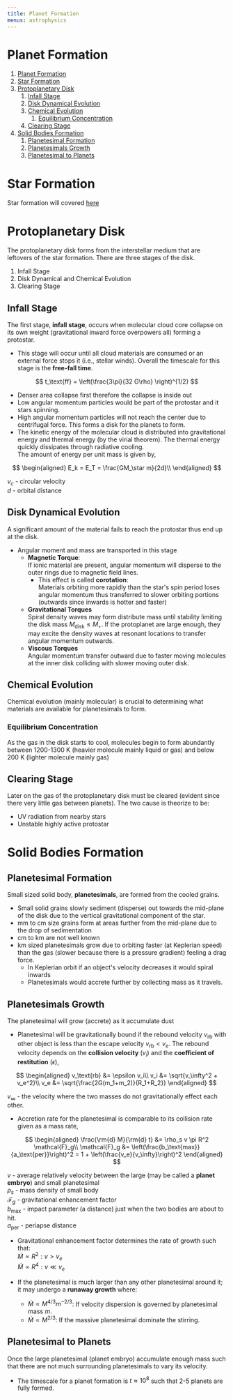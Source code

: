 ```yaml
---
title: Planet Formation
menus: astrophysics
---
```


# Planet Formation
1. [Planet Formation](#planet-formation)
2. [Star Formation](#star-formation)
3. [Protoplanetary Disk](#protoplanetary-disk)
    1. [Infall Stage](#infall-stage)
    2. [Disk Dynamical Evolution](#disk-dynamical-evolution)
    3. [Chemical Evolution](#chemical-evolution)
        1. [Equilibrium Concentration](#equilibrium-concentration)
    4. [Clearing Stage](#clearing-stage)
4. [Solid Bodies Formation](#solid-bodies-formation)
    1. [Planetesimal Formation](#planetesimal-formation)
    2. [Planetesimals Growth](#planetesimals-growth)
    3. [Planetesimal to Planets](#planetesimal-to-planets)

# Star Formation
Star formation will covered [here](star-formation)

# Protoplanetary Disk
The protoplanetary disk forms from the interstellar medium that are leftovers of the star formation. There are three stages of the disk.

1. Infall Stage
2. Disk Dynamical and Chemical Evolution
3. Clearing Stage

## Infall Stage
The first stage, **infall stage**, occurs when molecular cloud core collapse on its own weight (gravitational inward force overpowers all) forming a protostar.

* This stage will occur until all cloud materials are consumed or an external force stops it (i.e., stellar winds). Overall the timescale for this stage is the **free-fall time**.

$$
t_\text{ff} = \left(\frac{3\pi}{32 G\rho} \right)^{1/2}
$$

* Denser area collapse first therefore the collapse is inside out
* Low angular momentum particles would be part of the protostar and it stars spinning.
* High angular momentum particles will not reach the center due to centrifugal force. This forms a disk for the planets to form.
* The kinetic energy of the molecular cloud is distributed into gravitational energy and thermal energy (by the virial theorem). The thermal energy quickly dissipates through radiative cooling.  
The amount of energy per unit mass is given by,

$$
\begin{aligned}
    E_k = E_T =  \frac{GM_\star m}{2d}\\
\end{aligned}
$$

$v_c$ - circular velocity  
$d$ - orbital distance

## Disk Dynamical Evolution
A significant amount of the material fails to reach the protostar thus end up at the disk.
* Angular moment and mass are transported in this stage
    * **Magnetic Torque**:   
        If ionic material are present, angular momentum will disperse to the outer rings due to magnetic field lines. 
        * This effect is called **corotation**:  
          Materials orbiting more rapidly than the star's spin period loses angular momentum thus transferred to slower orbiting portions (outwards since inwards is hotter and faster)
    * **Gravitational Torques**  
      Spiral density waves may form distribute mass until stability limiting the disk mass $M_\text{disk} \le M_\star$. If the protoplanet are large enough, they may excite the density waves at resonant locations to transfer angular momentum outwards.
    * **Viscous Torques**  
      Angular momentum transfer outward due to faster moving molecules at the inner disk colliding with slower moving outer disk.

## Chemical Evolution
Chemical evolution (mainly molecular) is crucial to determining what materials are available for planetesimals to form. 

### Equilibrium Concentration
As the gas in the disk starts to cool, molecules begin to form abundantly between 1200-1300 K (heavier molecule mainly liquid or gas) and below 200 K (lighter molecule mainly gas)

## Clearing Stage
Later on the gas of the protoplanetary disk must be cleared (evident since there very little gas between planets). The two cause is theorize to be:

* UV radiation from nearby stars
* Unstable highly active protostar

# Solid Bodies Formation

## Planetesimal Formation
Small sized solid body, **planetesimals**, are formed from the cooled grains.

* Small solid grains slowly sediment (disperse) out towards the mid-plane of the disk due to the vertical gravitational component of the star.
* mm to cm size grains form at areas further from the mid-plane due to the drop of sedimentation
* cm to km are not well known
* km sized planetesimals grow due to orbiting faster (at Keplerian speed) than the gas (slower because there is a pressure gradient) feeling a drag force.
    * In Keplerian orbit if an object's velocity decreases it would spiral inwards
    * Planetesimals would accrete further by collecting mass as it travels.

## Planetesimals Growth
The planetesimal will grow (accrete) as it accumulate dust

* Planetesimal will be gravitationally bound if the rebound velocity $v_\text{rb}$ with other object is less than the escape velocity $v_\text{rb}<v_e$. The rebound velocity depends on the **collision velocity** ($v_i$) and the **coefficient of restitution** ($\epsilon$),  

$$ 
\begin{aligned}
    v_\text{rb} &= \epsilon v_i\\
    v_i &= \sqrt{v_\infty^2 + v_e^2}\\
    v_e &= \sqrt{\frac{2G(m_1+m_2)}{R_1+R_2}}
\end{aligned}
$$

$v_\infty$ - the velocity where the two masses do not gravitationally effect each other.

* Accretion rate for the planetesimal is comparable to its collision rate given as a mass rate,

$$ 
\begin{aligned}
    \frac{\rm{d} M}{\rm{d} t} &= \rho_s v \pi R^2 \mathcal{F}_g\\
    \mathcal{F}_g &= \left(\frac{b_\text{max}}{a_\text{per}}\right)^2 = 1 + \left(\frac{v_e}{v_\infty}\right)^2
\end{aligned}
$$

$v$ - average relatively velocity between the large (may be called a **planet embryo**) and small planetesimal  
$\rho_s$ - mass density of small body  
$\mathcal{F}_g$ - gravitational enhancement factor  
$b_\text{max}$ - impact parameter (a distance) just when the two bodies are about to hit.  
$a_\text{per}$ - periapse distance

* Gravitational enhancement factor determines the rate of growth such that:  
  $\dot M \propto R^2: v>v_e$  
  $\dot M \propto R^4: v\ll v_e$

* If the planetesimal is much larger than any other planetesimal around it; it may undergo a **runaway growth** where:
    * $\dot M\propto M^{4/3}m^{-2/3}$: If velocity dispersion is governed by planetesimal mass $m$.
    * $\dot M \propto M^{2/3}$: If the massive planetesimal dominate the stirring.

## Planetesimal to Planets
Once the large planetesimal (planet embryo) accumulate enough mass such that there are not much surrounding planetesimals to vary its velocity.

* The timescale for a planet formation is $t\approx 10^8$ such that 2-5 planets are fully formed.